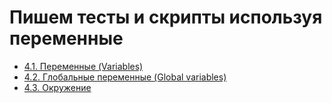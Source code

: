 # Пишем тесты и скрипты используя переменные

- [4.1. Переменные (Variables)](./4.1.%20Variables)
- [4.2. Глобальные переменные (Global variables)](./4.2.%20Global%20variables)
- [4.3. Окружение](./4.3.%20Environment)
